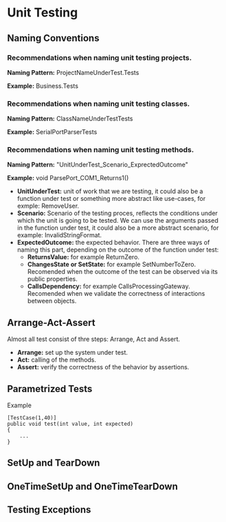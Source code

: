 # Unit Testing
## Naming Conventions
### Recommendations when naming unit testing projects.
**Naming Pattern:** ProjectNameUnderTest.Tests

**Example:** Business.Tests

### Recommendations when naming unit testing classes.
**Naming Pattern:** ClassNameUnderTestTests

**Example:** SerialPortParserTests

### Recommendations when naming unit testing methods.

**Naming Pattern:** "UnitUnderTest_Scenario_ExprectedOutcome"

**Example:** void ParsePort_COM1_Returns1()

- **UnitUnderTest:** unit of work that we are testing, it could also be a function under test or something more abstract like use-cases, for exmple: RemoveUser.
- **Scenario:** Scenario of the testing proces, reflects the conditions under which the unit is going to be tested. We can use the arguments passed in the function under test, it could also be a more abstract scenario, for example: InvalidStringFormat.
- **ExpectedOutcome:** the expected behavior. There are three ways of naming this part, depending on the outcome of the function under test:
    - **ReturnsValue:** for example ReturnZero.
    - **ChangesState or SetState:** for example SetNumberToZero. Recomended when the outcome of the test can be observed via its public properties.
    - **CallsDependency:** for example CallsProcessingGateway. Recomended when we validate the correctness of interactions between objects.

## Arrange-Act-Assert
Almost all test consist of thre steps: Arrange, Act and Assert.
- **Arrange:** set up the system under test.
- **Act:** calling of the methods.
- **Assert:** verify the correctness of the behavior by assertions.

## Parametrized Tests
Example
```
[TestCase(1,40)]
public void test(int value, int expected)
{
    ...
}
```


## SetUp and TearDown

## OneTimeSetUp and OneTimeTearDown

## Testing Exceptions
